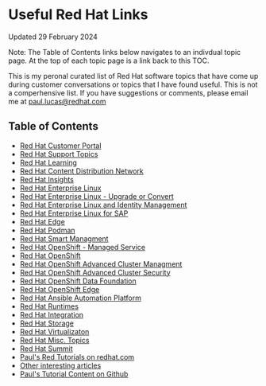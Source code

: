 # Useful Red Hat Links
Updated 29 February 2024

Note: The Table of Contents links below navigates to an indivdual topic page.  At the top of each topic page is a link back to this TOC.

This is my peronal curated list of Red Hat software topics that have come up during customer conversations or topics that I have found useful.  This is not a comperhensive list.  If you have suggestions or comments, please email me at paul.lucas@redhat.com


## Table of Contents
- [Red Hat Customer Portal](https://github.com/pslucas0212/Customer-Portal-Useful-Links)
- [Red Hat Support Topics](https://github.com/pslucas0212/RedHatSupport-Useful-Links/blob/main/README.md)
- [Red Hat Learning](https://github.com/pslucas0212/RedHatLearning-Useful-Links/blob/main/README.md) 
- [Red Hat Content Distribution Network](https://github.com/pslucas0212/RedHatCDN-Useful-Links/blob/main/README.md)
- [Red Hat Insights](https://github.com/pslucas0212/Red-Hat-Insights-Useful-Links) 
- [Red Hat Enterprise Linux](https://github.com/pslucas0212/RHEL-Useful-Links/blob/main/README.md)
- [Red Hat Enterprise Linux - Upgrade or Convert](https://github.com/pslucas0212/RHEL-Upgrade-Convert-Useful-links/)
- [Red Hat Enterprise Linux and Identity Management](https://github.com/pslucas0212/Identity-Management-Useful-Links/tree/main)
- [Red Hat Enterprise Linux for SAP](https://github.com/pslucas0212/RHEL-For-SAP-Useful-Links)
- [Red Hat Edge](https://github.com/pslucas0212/Red-Hat-Edge/tree/main)
- [Red Hat Podman](https://github.com/pslucas0212/RedHatPodman-Useful-Links)
- [Red Hat Smart Managment](https://github.com/pslucas0212/SmartManagement-Useful-Links/blob/main/README.md) 
- [Red Hat OpenShift - Managed Service](https://github.com/pslucas0212/OCP-ManagedService-UsefulLink)
- [Red Hat OpenShift](https://github.com/pslucas0212/OCP-Useful-Links/blob/main/README.md) 
- [Red Hat OpenShift Advanced Cluster Managment](https://github.com/pslucas0212/OCP-ACM-UsefulLink)
- [Red Hat OpenShift Advanced Cluster Security](https://github.com/pslucas0212/OCP-ACS-UsefulLink)
- [Red Hat OpenShift Data Foundation](https://github.com/pslucas0212/Openshift-Data-Foundation-Useful-Links)
- [Red Hat OpenShift Edge](https://github.com/pslucas0212/OCP-Useful-Links/blob/main/README.md#red-hat-openshift-edge)
- [Red Hat Ansible Automation Platform](https://github.com/pslucas0212/AAP-Useful-Links/blob/main/README.md)
- [Red Hat Runtimes](https://github.com/pslucas0212/RedHatRuntimes-Useful-Links/blob/main/README.md)
- [Red Hat Integration](https://github.com/pslucas0212/RedHatIntegration-Useful-Links/)
- [Red Hat Storage](https://github.com/pslucas0212/RedHatStorage-Useful-Links/blob/main/README.md)
- [Red Hat Virtualizaton](https://github.com/pslucas0212/RedHatVirtualization-Useful-Links/blob/main/README.md)
- [Red Hat Misc. Topics](https://github.com/pslucas0212/RedHatMiscTopics-Useful-Links/blob/main/README.md)
- [Red Hat Summit](https://github.com/pslucas0212/Red-Hat-Summit/)
- [Paul's Red Tutorials on redhat.com](https://github.com/pslucas0212/Paul-Red-Hat-Tutorials)
- [Other interesting articles]()
- [Paul's Tutorial Content on Github](https://github.com/pslucas0212/PaulsTutorials/tree/main)


